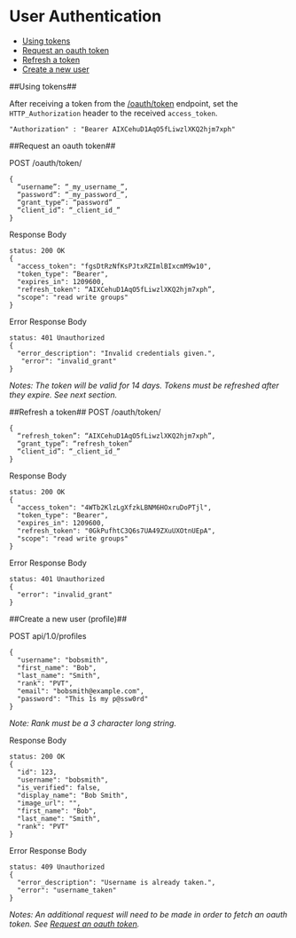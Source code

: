 # User Authentication

- [Using tokens](#using-tokens)
- [Request an oauth token](#request-an-oauth-token)
- [Refresh a token](#refresh-a-token)
- [Create a new user](#create-a-new-user-profile)


##Using tokens##

After receiving a token from the [/oauth/token](#request-an-oauth-token) endpoint, set the `HTTP_Authorization` header to the received `access_token`. 

```
"Authorization" : "Bearer AIXCehuD1AqO5fLiwzlXKQ2hjm7xph"
```





##Request an oauth token##

POST /oauth/token/
```
{
  “username”: “_my_username_”,
  “password”: “_my_password_”,
  “grant_type”: “password”
  “client_id”: “_client_id_”
}
```

Response Body
```
status: 200 OK
{
  "access_token": "fgsDtRzNfKsPJtxRZImlBIxcmM9w10",
  "token_type": “Bearer",
  "expires_in": 1209600,
  "refresh_token": “AIXCehuD1AqO5fLiwzlXKQ2hjm7xph”,
  "scope": "read write groups"
}
```

Error Response Body
```
status: 401 Unauthorized
{
  "error_description": "Invalid credentials given.",
   "error": "invalid_grant"
}
```

_Notes: The token will be valid for 14 days. Tokens must be refreshed after they expire. See next section._


##Refresh a token##
POST /oauth/token/
```
{
  “refresh_token”: “AIXCehuD1AqO5fLiwzlXKQ2hjm7xph”,
  “grant_type”: “refresh_token”
  “client_id”: “_client_id_”
}
```

Response Body
```
status: 200 OK
{
  "access_token": "4WTb2KlzLgXfzkLBNM6HOxruDoPTjl",
  "token_type": "Bearer",
  "expires_in": 1209600,
  "refresh_token": "0GkPufhtC3Q6s7UA49ZXuUXOtnUEpA",
  "scope": "read write groups"
}
```

Error Response Body
```
status: 401 Unauthorized
{
  "error": "invalid_grant"
}
```

##Create a new user (profile)##

POST api/1.0/profiles
```
{
  "username": "bobsmith",
  "first_name": "Bob",
  "last_name": "Smith",
  "rank": "PVT",
  "email": "bobsmith@example.com",
  "password": "This 1s my p@ssw0rd"
}
```
_Note: Rank must be a 3 character long string._

Response Body
```
status: 200 OK
{
  "id": 123,
  "username": "bobsmith",
  "is_verified": false,
  "display_name": "Bob Smith",
  "image_url": "",
  "first_name": "Bob",
  "last_name": "Smith",
  "rank": "PVT"
}
```

Error Response Body
```
status: 409 Unauthorized
{
  "error_description": "Username is already taken.",
  "error": "username_taken"
}
```

_Notes: An additional request will need to be made in order to fetch an oauth token. See [Request an oauth token](#request-an-oauth-token)._



